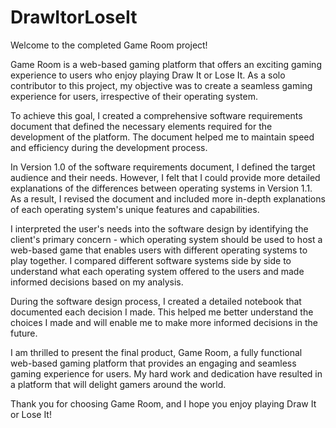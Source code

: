 # DrawItorLoseIt
Welcome to the completed Game Room project!

Game Room is a web-based gaming platform that offers an exciting gaming experience to users who enjoy playing Draw It or Lose It. As a solo contributor to this project, my objective was to create a seamless gaming experience for users, irrespective of their operating system.

To achieve this goal, I created a comprehensive software requirements document that defined the necessary elements required for the development of the platform. The document helped me to maintain speed and efficiency during the development process.

In Version 1.0 of the software requirements document, I defined the target audience and their needs. However, I felt that I could provide more detailed explanations of the differences between operating systems in Version 1.1. As a result, I revised the document and included more in-depth explanations of each operating system's unique features and capabilities.

I interpreted the user's needs into the software design by identifying the client's primary concern - which operating system should be used to host a web-based game that enables users with different operating systems to play together. I compared different software systems side by side to understand what each operating system offered to the users and made informed decisions based on my analysis.

During the software design process, I created a detailed notebook that documented each decision I made. This helped me better understand the choices I made and will enable me to make more informed decisions in the future.

I am thrilled to present the final product, Game Room, a fully functional web-based gaming platform that provides an engaging and seamless gaming experience for users. My hard work and dedication have resulted in a platform that will delight gamers around the world.

Thank you for choosing Game Room, and I hope you enjoy playing Draw It or Lose It!

